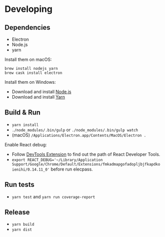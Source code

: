 # Developing

## Dependencies

- Electron
- Node.js
- yarn

Install them on macOS:

```
brew install nodejs yarn
brew cask install electron
```

Install them on Windows:

- Download and install [Node.js](https://nodejs.org)
- Download and install [Yarn](https://yarnpkg.com)

## Build & Run

- `yarn install`
- `./node_modules/.bin/gulp` or `./node_modules/.bin/gulp watch`
- (macOS) `/Applications/Electron.app/Contents/MacOS/Electron .`

Enable React debug:

- Follow [DevTools Extension](https://electron.atom.io/docs/tutorial/devtools-extension/) to find out the path of React Developer Tools.
- `export REACT_DEBUG='~/Library/Application Support/Google/Chrome/Default/Extensions/fmkadmapgofadopljbjfkapdkoienihi/0.14.11_0'` before run elecpass.

## Run tests

- `yarn test` and `yarn run coverage-report`

## Release

- `yarn build`
- `yarn dist`
